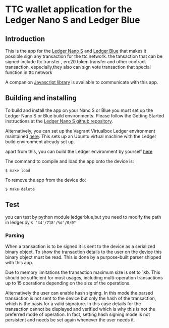 # TTC wallet application for the Ledger Nano S and Ledger Blue

## Introduction
This is the app for the [Ledger Nano S](https://www.ledgerwallet.com/products/ledger-nano-s) and [Ledger Blue](https://www.ledgerwallet.com/products/ledger-blue) that makes it possible sign any transaction for the ttc network.
the tansaction that can be signed include ttc transfer , erc20 token transfer and other contract transaction, especially,they also can sign vote transaction that special function in ttc network

A companion [Javascript library](https://github.com/LedgerHQ/ledgerjs) is available to communicate with this app.

## Building and installing

To build and install the app on your Nano S or Blue you must set up the Ledger Nano S or Blue build environments. Please follow the Getting Started instructions at the [Ledger Nano S github repository](https://github.com/LedgerHQ/ledger-nano-s).

Alternatively, you can set up the Vagrant Virtualbox Ledger environment maintained [here](https://github.com/fix/ledger-vagrant). This sets up an Ubuntu virtual machine with the Ledger build environment already set up.

apart from this, you can build the Ledger environment by yourself [here](https://ledger.readthedocs.io/en/latest/)

The command to compile and load the app onto the device is:

```$ make load```

To remove the app from the device do:

```$ make delete```


## Test
you can test by python module ledgerblue,but you need to modify the path in ledger.py 
```$ "44'/718'/%d'/0/0"```


### Parsing
When a transaction is to be signed it is sent to the device as a serialized binary object. To show the transaction details to the user on the device this binary object must be read. This is done by a purpose-built parser shipped with this app.

Due to memory limitations the transaction maximum size is set to 1kb. This should be sufficient for most usages, including multi-operation transactions up to 15 operations depending on the size of the operations.

Alternatively the user can enable hash signing. In this mode the parsed transaction is not sent to the device but only the hash of the transaction, which is the basis for a valid signature. In this case details for the transaction cannot be displayed and verified which is why this is not the preferred mode of operation. In fact, setting hash signing mode is not persistent and needs be set again whenever the user needs it.